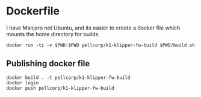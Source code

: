 # Dockerfile

I have Manjaro not Ubuntu, and its easier to create a docker file which mounts the home directory for builds:

```
docker run -ti -v $PWD:$PWD pellcorp/k1-klipper-fw-build $PWD/build.sh
```

## Publishing docker file

```
docker build . -t pellcorp/k1-klipper-fw-build
docker login
docker push pellcorp/k1-klipper-fw-build
```
